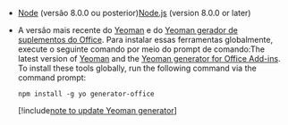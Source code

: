 - <span data-ttu-id="22aad-101">[Node](https://nodejs.org) (versão 8.0.0 ou posterior)</span><span class="sxs-lookup"><span data-stu-id="22aad-101">[Node.js](https://nodejs.org) (version 8.0.0 or later)</span></span>

- <span data-ttu-id="22aad-102">A versão mais recente do [Yeoman](https://github.com/yeoman/yo) e do [Yeoman gerador de suplementos do Office](https://github.com/OfficeDev/generator-office). Para instalar essas ferramentas globalmente, execute o seguinte comando por meio do prompt de comando:</span><span class="sxs-lookup"><span data-stu-id="22aad-102">The latest version of [Yeoman](https://github.com/yeoman/yo) and the [Yeoman generator for Office Add-ins](https://github.com/OfficeDev/generator-office). To install these tools globally, run the following command via the command prompt:</span></span>

    ```command&nbsp;line
    npm install -g yo generator-office
    ```

    [!include[note to update Yeoman generator](../includes/note-yeoman-generator-update.md)]

